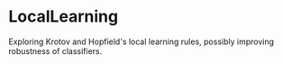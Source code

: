 # LocalLearning
Exploring Krotov and Hopfield's local learning rules, possibly improving robustness of classifiers.
